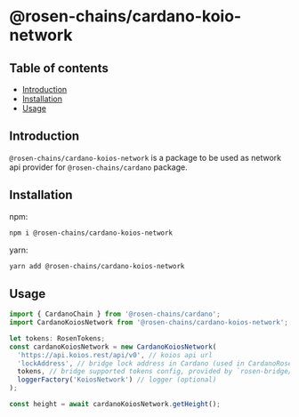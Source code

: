 # @rosen-chains/cardano-koio-network

## Table of contents

- [Introduction](#introduction)
- [Installation](#installation)
- [Usage](#usage)

## Introduction

`@rosen-chains/cardano-koios-network` is a package to be used as network api
provider for `@rosen-chains/cardano` package.

## Installation

npm:

```sh
npm i @rosen-chains/cardano-koios-network
```

yarn:

```sh
yarn add @rosen-chains/cardano-koios-network
```

## Usage

```ts
import { CardanoChain } from '@rosen-chains/cardano';
import CardanoKoiosNetwork from '@rosen-chains/cardano-koios-network';

let tokens: RosenTokens;
const cardanoKoiosNetwork = new CardanoKoiosNetwork(
  'https://api.koios.rest/api/v0', // koios api url
  'lockAddress', // bridge lock address in Cardano (used in CardanoRosenExtractor)
  tokens, // bridge supported tokens config, provided by `rosen-bridge/contract`
  loggerFactory('KoiosNetwork') // logger (optional)
);

const height = await cardanoKoiosNetwork.getHeight();
```
